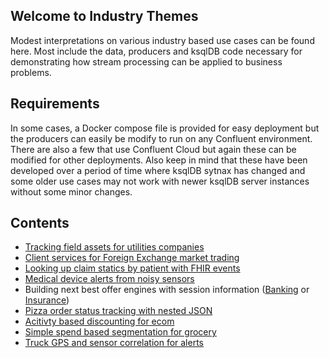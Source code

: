 ## Welcome to Industry Themes

Modest interpretations on various industry based use cases can be found here. Most include the data, producers and ksqlDB code necessary for demonstrating how stream processing can be applied to business problems.

## Requirements

In some cases, a Docker compose file is provided for easy deployment but the producers can easily be modify to run on any Confluent environment. There are also a few that use Confluent Cloud but again these can be modified for other deployments. Also keep in mind that these have been developed over a period of time where ksqlDB sytnax has changed and some older use cases may not work with newer ksqlDB server instances without some minor changes.

## Contents

- [Tracking field assets for utilities companies](field_management)
- [Client services for Foreign Exchange market trading](fx_client_services)
- [Looking up claim statics by patient with FHIR events](healthcare_claims_microservices)
- [Medical device alerts from noisy sensors](medical_devices)
- Building next best offer engines with session information ([Banking](next_best_offer_banking) or [Insurance](next_best_offer_insurance))
- [Pizza order status tracking with nested JSON](pizza_orders)
- [Acitivty based discounting for ecom](real_time_discounting)
- [Simple spend based segmentation for grocery](real_time_segmentation)  
- [Truck GPS and sensor correlation for alerts](truck_sensors)
